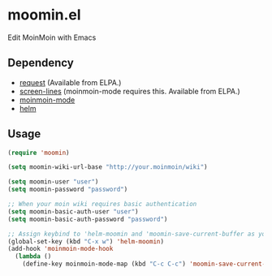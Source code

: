 # moomin.el

Edit MoinMoin with Emacs

## Dependency

 * [request](https://github.com/tkf/emacs-request) (Available from ELPA.)
 * [screen-lines](https://github.com/emacsmirror/screen-lines) (moinmoin-mode requires this. Available from ELPA.)
 * [moinmoin-mode](http://moinmo.in/action/raw/EmacsForMoinMoin/MoinMoinMode?action=raw)
 * [helm](https://github.com/emacs-helm/helm)

## Usage

```lisp
(require 'moomin)

(setq moomin-wiki-url-base "http://your.moinmoin/wiki")

(setq moomin-user "user")
(setq moomin-password "password")

;; When your moin wiki requires basic authentication
(setq moomin-basic-auth-user "user")
(setq moomin-basic-auth-password "password")

;; Assign keybind to 'helm-moomin and 'moomin-save-current-buffer as you like
(global-set-key (kbd "C-x w") 'helm-moomin)
(add-hook 'moinmoin-mode-hook
  (lambda ()
    (define-key moinmoin-mode-map (kbd "C-c C-c") 'moomin-save-current-buffer)))
```
